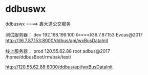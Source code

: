# ddbuswx
ddbuswx ====> 鑫大道公交服务


测试服务器： dev
192.168.199.100 《====》36.7.87.153  Evcas@2017
http://36.7.87.153:8000/ddbus/api/wxBusDataInit


线上服务器： prod
120.55.62.88  root adbus@2017
/home/ddbusBoot/rm/bak/test/

http://120.55.62.88:8000/ddbus/api/wxBusDataInit
